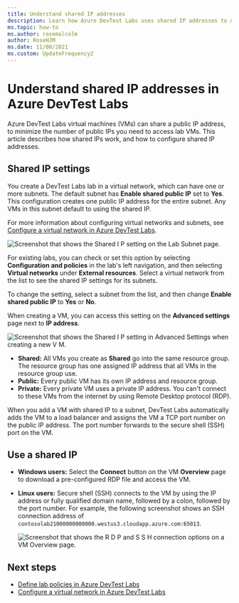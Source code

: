 ```yaml
---
title: Understand shared IP addresses
description: Learn how Azure DevTest Labs uses shared IP addresses to minimize the public IP addresses you need to access your lab VMs.
ms.topic: how-to
ms.author: rosemalcolm
author: RoseHJM
ms.date: 11/08/2021
ms.custom: UpdateFrequency2
---
```


# Understand shared IP addresses in Azure DevTest Labs

Azure DevTest Labs virtual machines (VMs) can share a public IP address, to minimize the number of public IPs you need to access lab VMs.  This article describes how shared IPs work, and how to configure shared IP addresses.

## Shared IP settings

You create a DevTest Labs lab in a virtual network, which can have one or more subnets. The default subnet has **Enable shared public IP** set to **Yes**.  This configuration creates one public IP address for the entire subnet. Any VMs in this subnet default to using the shared IP.

For more information about configuring virtual networks and subnets, see [Configure a virtual network in Azure DevTest Labs](devtest-lab-configure-vnet.md).

![Screenshot that shows the Shared I P setting on the Lab Subnet page.](media/devtest-lab-shared-ip/lab-subnet.png)

For existing labs, you can check or set this option by selecting **Configuration and policies** in the lab's left navigation, and then selecting **Virtual networks** under **External resources**. Select a virtual network from the list to see the shared IP settings for its subnets.

To change the setting, select a subnet from the list, and then change **Enable shared public IP** to **Yes** or **No**.

When creating a VM, you can access this setting on the **Advanced settings** page next to **IP address**.

![Screenshot that shows the Shared I P setting in Advanced Settings when creating a new V M.](media/devtest-lab-shared-ip/new-vm.png)

- **Shared:** All VMs you create as **Shared** go into the same resource group. The resource group has one assigned IP address that all VMs in the resource group use.
- **Public:** Every public VM has its own IP address and resource group.
- **Private:** Every private VM uses a private IP address. You can't connect to these VMs from the internet by using Remote Desktop protocol (RDP).

When you add a VM with shared IP to a subnet, DevTest Labs automatically adds the VM to a load balancer and assigns the VM a TCP port number on the public IP address. The port number forwards to the secure shell (SSH) port on the VM.

## Use a shared IP

- **Windows users:** Select the **Connect** button on the VM **Overview** page to download a pre-configured RDP file and access the VM.

- **Linux users:** Secure shell (SSH) connects to the VM by using the IP address or fully qualified domain name, followed by a colon, followed by the port number. For example, the following screenshot shows an SSH connection address of `contosolab21000000000000.westus3.cloudapp.azure.com:65013`.

  ![Screenshot that shows the R D P and S S H connection options on a VM Overview page.](media/devtest-lab-shared-ip/vm-info.png)

## Next steps

- [Define lab policies in Azure DevTest Labs](devtest-lab-set-lab-policy.md)
- [Configure a virtual network in Azure DevTest Labs](devtest-lab-configure-vnet.md)
